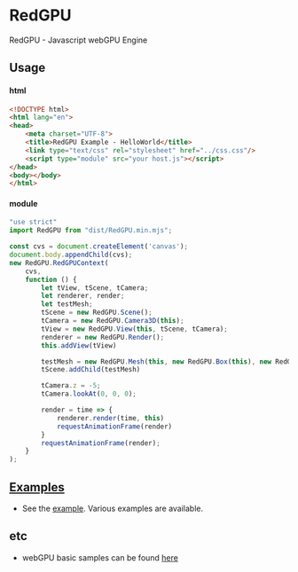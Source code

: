 # RedGPU
RedGPU - Javascript webGPU Engine

## Usage
#### html
```html
<!DOCTYPE html>
<html lang="en">
<head>
    <meta charset="UTF-8">
    <title>RedGPU Example - HelloWorld</title>
    <link type="text/css" rel="stylesheet" href="../css.css"/>
    <script type="module" src="your host.js"></script>
</head>
<body></body>
</html>
```

#### module
```javascript
"use strict"
import RedGPU from "dist/RedGPU.min.mjs";

const cvs = document.createElement('canvas');
document.body.appendChild(cvs);
new RedGPU.RedGPUContext(
	cvs,
	function () {
		let tView, tScene, tCamera;
		let renderer, render;
		let testMesh;
		tScene = new RedGPU.Scene();
		tCamera = new RedGPU.Camera3D(this);
		tView = new RedGPU.View(this, tScene, tCamera);
		renderer = new RedGPU.Render();
		this.addView(tView)

		testMesh = new RedGPU.Mesh(this, new RedGPU.Box(this), new RedGPU.ColorMaterial(this))
		tScene.addChild(testMesh)

		tCamera.z = -5;
		tCamera.lookAt(0, 0, 0);

		render = time => {
			renderer.render(time, this)
			requestAnimationFrame(render)
		}
		requestAnimationFrame(render);
	}
);
```
## [Examples](https://redcamel.github.io/RedGPU/examples/)
   - See the [example](https://redcamel.github.io/RedGPU/examples/). Various examples are available.


## etc
 - webGPU basic samples can be found [here](https://github.com/redcamel/webgpu)
